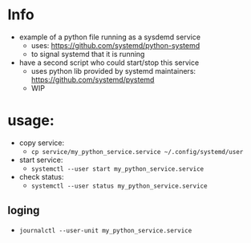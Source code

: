 # Info
- example of a python file running as a sysdemd service
  - uses: https://github.com/systemd/python-systemd
  - to signal systemd that it is running
- have a second script who could start/stop this service
  - uses python lib provided by systemd maintainers: https://github.com/systemd/pystemd
  - WIP

# usage:
- copy service:
  - ```cp service/my_python_service.service ~/.config/systemd/user```
- start service:
  - ```systemctl --user start my_python_service.service```
- check status:
  - ```systemctl --user status my_python_service.service```
## loging
- ```journalctl --user-unit my_python_service.service```
